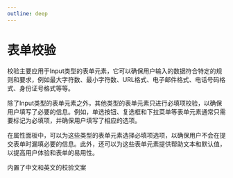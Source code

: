 ```yaml
---
outline: deep
---
```

# 表单校验
校验主要应用于Input类型的表单元素，它可以确保用户输入的数据符合特定的规则和要求，例如最大字符数、最小字符数、URL格式、电子邮件格式、电话号码格式、身份证号格式等等。

除了Input类型的表单元素之外，其他类型的表单元素只进行必填项校验，以确保用户填写了必要的信息。例如，单选按钮、复选框和下拉菜单等表单元素通常只需要标记为必填项，并确保用户填写了相应的选项。

在属性面板中，可以为这些类型的表单元素选择必填项选项，以确保用户不会在提交表单时漏填必要的信息。此外，还可以为这些表单元素提供帮助文本和默认值，以提高用户体验和表单的易用性。

内置了中文和英文的校验文案
